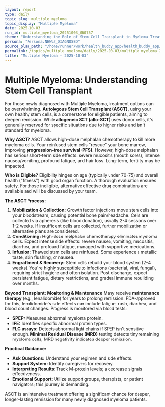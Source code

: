 ```yaml
---
layout: report
type: daily
topic_slug: multiple_myeloma
topic_display: "Multiple Myeloma"
date: 2025-10-03
run_id: multiple_myeloma_20251003_060757
theme: "Understanding the Role of Stem Cell Transplant in Myeloma Treatment"
persona: "Persona.NEWLY_DIAGNOSED"
source_plan_path: "/home/runner/work/health_buddy_app/health_buddy_app/.results/multiple_myeloma/weekly_plan/2025-09-29/plan.json"
permalink: /topics/multiple_myeloma/daily/2025-10-03/multiple_myeloma_20251003_060757/
title: "Multiple Myeloma — 2025-10-03"
---
```


# Multiple Myeloma: Understanding Stem Cell Transplant

For those newly diagnosed with Multiple Myeloma, treatment options can be overwhelming. **Autologous Stem Cell Transplant (ASCT)**, using your own healthy stem cells, is a cornerstone for eligible patients, aiming to deepen remission. While **allogeneic SCT (allo-SCT)** uses donor cells, it's generally reserved for specific situations due to higher risks and isn't standard for myeloma.

**Why ASCT?**
ASCT allows high-dose melphalan chemotherapy to kill more myeloma cells. Your reinfused stem cells "rescue" your bone marrow, improving **progression-free survival (PFS)**. However, high-dose melphalan has serious short-term side effects: severe mucositis (mouth sores), intense nausea/vomiting, profound fatigue, and hair loss. Long-term, fertility may be impacted.

**Who is Eligible?**
Eligibility hinges on age (typically under 70-75) and overall health ("fitness") with good organ function. A thorough evaluation ensures safety. For those ineligible, alternative effective drug combinations are available and will be discussed by your team.

**The ASCT Process:**
1.  **Mobilization & Collection:** Growth factor injections move stem cells into your bloodstream, causing potential bone pain/headache. Cells are collected via apheresis (like blood donation), usually 2-4 sessions over 1-2 weeks. If insufficient cells are collected, further mobilization or alternative plans are considered.
2.  **Conditioning:** High-dose melphalan chemotherapy eliminates myeloma cells. Expect intense side effects: severe nausea, vomiting, mucositis, diarrhea, and profound fatigue, managed with supportive medications.
3.  **Infusion:** Thawed stem cells are reinfused. Some experience a metallic taste, skin flushing, or nausea.
4.  **Engraftment & Recovery:** Stem cells rebuild your blood system (2-4 weeks). You're highly susceptible to infections (bacterial, viral, fungal), requiring strict hygiene and often isolation. Post-discharge, expect persistent fatigue, dietary restrictions, and gradual immune rebuilding over months.

**Beyond Transplant: Monitoring & Maintenance**
Many receive **maintenance therapy** (e.g., lenalidomide) for years to prolong remission. FDA-approved for this, lenalidomide's side effects can include fatigue, rash, diarrhea, and blood count changes. Progress is monitored via blood tests:
*   **SPEP:** Measures abnormal myeloma protein.
*   **IFE:** Identifies specific abnormal protein types.
*   **FLC assays:** Detects abnormal light chains if SPEP isn't sensitive enough.
**Minimal Residual Disease (MRD)** testing detects tiny remaining myeloma cells; MRD negativity indicates deeper remission.

**Practical Guidance:**
*   **Ask Questions:** Understand your regimen and side effects.
*   **Support System:** Identify caregivers for recovery.
*   **Interpreting Results:** Track M-protein levels; a decrease signals effectiveness.
*   **Emotional Support:** Utilize support groups, therapists, or patient navigators; this journey is demanding.

ASCT is an intensive treatment offering a significant chance for deeper, longer-lasting remission for many newly diagnosed myeloma patients.
